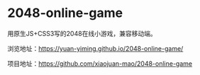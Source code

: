 # 2048-online-game

用原生JS+CSS3写的2048在线小游戏，兼容移动端。

浏览地址：https://yuan-yiming.github.io/2048-online-game/

项目地址：https://github.com/xiaojuan-mao/2048-online-game
